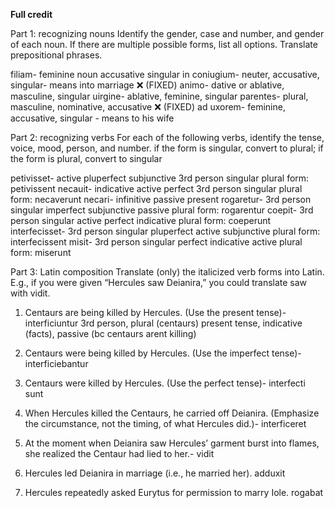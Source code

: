 **Full credit**

Part 1: recognizing nouns
Identify the gender, case and number, and gender of each noun. If there are multiple possible forms, list all options. Translate prepositional phrases.

filiam- feminine noun accusative singular 
in coniugium- neuter, accusative, singular- means into marriage  ❌ (FIXED)
animo- dative or ablative, masculine, singular
uirgine- ablative, feminine, singular
parentes- plural, masculine, nominative, accusative ❌ (FIXED)
ad uxorem- feminine, accusative, singular - means to his wife


Part 2: recognizing verbs
For each of the following verbs, identify the tense, voice, mood, person, and number.
if the form is singular, convert to plural; if the form is plural, convert to singular

petivisset- active pluperfect subjunctive 3rd person singular 
    plural form: petivissent 
necauit- indicative active perfect 3rd person singular
    plural form: necaverunt
necari- infinitive passive present
rogaretur- 3rd person singular imperfect subjunctive passive 
    plural form: rogarentur
coepit- 3rd person singular active perfect indicative
    plural form: coeperunt
interfecisset- 3rd person singular pluperfect active subjunctive 
    plural form: interfecissent 
misit- 3rd person singular perfect indicative active 
    plural form: miserunt
    
    
Part 3: Latin composition
Translate (only) the italicized verb forms into Latin. E.g., if you were given “Hercules saw Deianira,” you could translate saw with vidit.

1) Centaurs are being killed by Hercules. (Use the present tense)- interficiuntur 
3rd person, plural (centaurs) present tense, indicative (facts), passive (bc centaurs arent killing)

2) Centaurs were being killed by Hercules. (Use the imperfect tense)- interficiebantur

3) Centaurs were killed by Hercules. (Use the perfect tense)- interfecti sunt  

4) When Hercules killed the Centaurs, he carried off Deianira. (Emphasize the circumstance, not the timing, of what Hercules did.)- interficeret

5) At the moment when Deianira saw Hercules’ garment burst into flames, she realized the Centaur had lied to her.- vidit

6) Hercules led Deianira in marriage (i.e., he married her). adduxit

7) Hercules repeatedly asked Eurytus for permission to marry Iole. rogabat 

